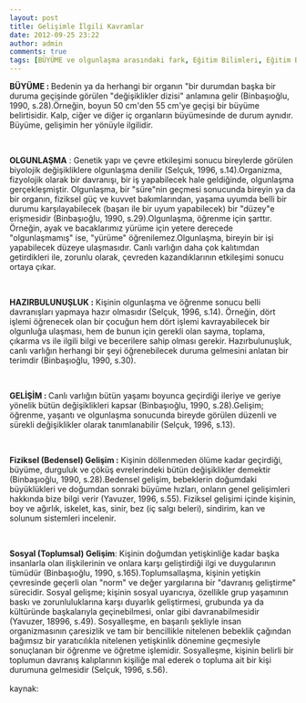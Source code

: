 ```yaml
---
layout: post
title: Gelişimle İlgili Kavramlar
date: 2012-09-25 23:22
author: admin
comments: true
tags: [BÜYÜME ve olgunlaşma arasındaki fark, Eğitim Bilimleri, Eğitim Bilimleri, Olgunlaşma]
---
```

<strong>BÜYÜME : </strong>Bedenin ya da herhangi bir organın "bir durumdan başka bir duruma geçişinde görülen "değişiklikler dizisi" anlamına gelir (Binbaşıoğlu, 1990, s.28).Örneğin, boyun 50 cm'den 55 cm'ye geçişi bir büyüme belirtisidir. Kalp, ciğer ve diğer iç organların büyümesinde de durum aynıdır. Büyüme, gelişimin her yönüyle ilgilidir.

&nbsp;

<strong>OLGUNLAŞMA</strong> : Genetik yapı ve çevre etkileşimi sonucu bireylerde görülen biyolojik değişikliklere olgunlaşma denilir (Selçuk, 1996, s.14).Organizma, fizyolojik olarak bir davranışı, bir iş yapabilecek hale geldiğinde, olgunlaşma gerçekleşmiştir. Olgunlaşma, bir "süre"nin geçmesi sonucunda bireyin ya da bir organın, fiziksel güç ve kuvvet bakımlarından, yaşama uyumda belli bir durumu karşılayabilecek (başarı ile bir uyum yapabilecek) bir "düzey"e erişmesidir (Binbaşıoğlu, 1990, s.29).Olgunlaşma, öğrenme için şarttır. Örneğin, ayak ve bacaklarımız yürüme için yetere derecede "olgunlaşmamış" ise, "yürüme" öğrenilemez.Olgunlaşma, bireyin bir işi yapabilecek düzeye ulaşmasıdır. Canlı varlığın daha çok kalıtımdan getirdikleri ile, zorunlu olarak, çevreden kazandıklarının etkileşimi sonucu ortaya çıkar.

&nbsp;

<strong>HAZIRBULUNUŞLUK :</strong> Kişinin olgunlaşma ve öğrenme sonucu belli davranışları yapmaya hazır olmasıdır (Selçuk, 1996, s.14). Örneğin, dört işlemi öğrenecek olan bir çocuğun hem dört işlemi kavrayabilecek bir olgunluğa ulaşması, hem de bunun için gerekli olan sayma, toplama, çıkarma vs ile ilgili bilgi ve becerilere sahip olması gerekir. Hazırbulunuşluk, canlı varlığın herhangi bir şeyi öğrenebilecek duruma gelmesini anlatan bir terimdir (Binbaşıoğlu, 1990, s.30).

&nbsp;

<strong>GELİŞİM : </strong>Canlı varlığın bütün yaşamı boyunca geçirdiği ileriye ve geriye yönelik bütün değişiklikleri kapsar (Binbaşıoğlu, 1990, s.28).Gelişim; öğrenme, yaşantı ve olgunlaşma sonucunda bireyde görülen düzenli ve sürekli değişiklikler olarak tanımlanabilir (Selçuk, 1996, s.13).

&nbsp;

<strong>Fiziksel (Bedensel) Gelişim :</strong> Kişinin döllenmeden ölüme kadar geçirdiği, büyüme, durguluk ve çöküş evrelerindeki bütün değişiklikler demektir (Binbaşıoğlu, 1990, s.28).Bedensel gelişim, bebeklerin doğumdaki büyüklükleri ve doğumdan sonraki büyüme hızları, onların genel gelişimleri hakkında bize bilgi verir (Yavuzer, 1996, s.55).
Fiziksel gelişimi içinde kişinin, boy ve ağırlık, iskelet, kas, sinir, bez (iç salgı beleri), sindirim, kan ve solunum sistemleri incelenir.

&nbsp;

<strong>Sosyal (Toplumsal) Gelişim</strong>: Kişinin doğumdan yetişkinliğe kadar başka insanlarla olan ilişkilerinin ve onlara karşı geliştirdiği ilgi ve duygularının tümüdür (Binbaşıoğlu, 1990, s.165).Toplumsallaşma, kişinin yetişkin çevresinde geçerli olan "norm" ve değer yargılarına bir "davranış geliştirme" sürecidir. Sosyal gelişme; kişinin sosyal uyarıcıya, özellikle grup yaşamının baskı ve zorunluluklarına karşı duyarlık geliştirmesi, grubunda ya da kültüründe başkalarıyla geçinebilmesi, onlar gibi davranabilmesidir (Yavuzer, 18996, s.49). Sosyalleşme, en başarılı şekliyle insan organizmasının çaresizlik ve tam bir bencillikle nitelenen bebeklik çağından bağımsız bir yaratıcılıkla nitelenen yetişkinlik dönemine geçmesiyle sonuçlanan bir öğrenme ve öğretme işlemidir. Sosyalleşme, kişinin belirli bir toplumun davranış kalıplarının kişiliğe mal ederek o topluma ait bir kişi durumuna gelmesidir (Selçuk, 1996, s.56).

kaynak: <a href="http://egitimvaktim.com/dosyalar/2012/09/kayn.jpg"><img class="alignnone  wp-image-7546" title="kayn" src="http://egitimvaktim.com/dosyalar/2012/09/kayn.jpg" alt="" width="84" height="16" /></a>
